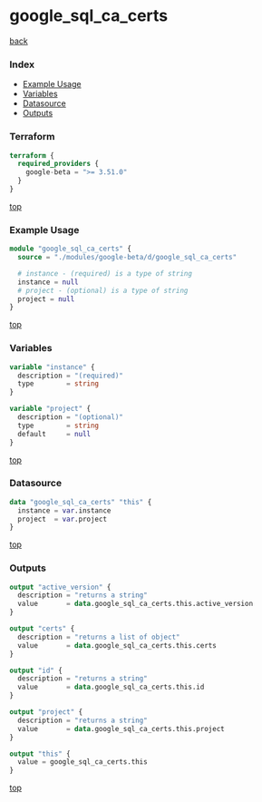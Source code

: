 # google_sql_ca_certs

[back](../google-beta.md)

### Index

- [Example Usage](#example-usage)
- [Variables](#variables)
- [Datasource](#datasource)
- [Outputs](#outputs)

### Terraform

```terraform
terraform {
  required_providers {
    google-beta = ">= 3.51.0"
  }
}
```

[top](#index)

### Example Usage

```terraform
module "google_sql_ca_certs" {
  source = "./modules/google-beta/d/google_sql_ca_certs"

  # instance - (required) is a type of string
  instance = null
  # project - (optional) is a type of string
  project = null
}
```

[top](#index)

### Variables

```terraform
variable "instance" {
  description = "(required)"
  type        = string
}

variable "project" {
  description = "(optional)"
  type        = string
  default     = null
}
```

[top](#index)

### Datasource

```terraform
data "google_sql_ca_certs" "this" {
  instance = var.instance
  project  = var.project
}
```

[top](#index)

### Outputs

```terraform
output "active_version" {
  description = "returns a string"
  value       = data.google_sql_ca_certs.this.active_version
}

output "certs" {
  description = "returns a list of object"
  value       = data.google_sql_ca_certs.this.certs
}

output "id" {
  description = "returns a string"
  value       = data.google_sql_ca_certs.this.id
}

output "project" {
  description = "returns a string"
  value       = data.google_sql_ca_certs.this.project
}

output "this" {
  value = google_sql_ca_certs.this
}
```

[top](#index)